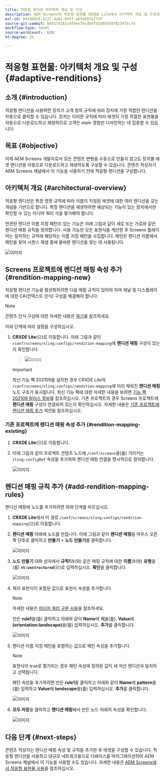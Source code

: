 ```yaml
---
title: 적응형 렌디션 아키텍처 개요 및 구성
description: AEM Screens의 적응형 표현물 CRXDE Lite에서 아키텍처 개요 및 구성에 대해 알아봅니다.
exl-id: 0419b9c6-3c27-4a61-84ff-a6fe697e773f
source-git-commit: 6643f4162c8f0ee7bcdb0fd3305d3978234f5cfd
workflow-type: tm+mt
source-wordcount: '620'
ht-degree: 2%

---
```


# 적응형 표현물: 아키텍처 개요 및 구성 {#adaptive-renditions}

## 소개 {#introduction}

적응형 렌디션을 사용하면 장치가 고객 정의 규칙에 따라 장치에 가장 적합한 렌디션을 자동으로 클릭할 수 있습니다. 장치는 이러한 규칙에 따라 에셋의 가장 적절한 표현물을 자동으로 다운로드하고 재생하므로 고객은 *main* 경험만 디자인하는 데 집중할 수 있습니다.

## 목표 {#objective}

이제 AEM Screens 개발자로서 모든 콘텐츠 변형을 수동으로 만들지 않고도 장치별 에셋 렌디션을 자동으로 다운로드하고 재생하도록 구성할 수 있습니다. 콘텐츠 작성자가 AEM Screens 채널에서 이 기능을 사용하기 전에 적응형 렌디션을 구성합니다.

## 아키텍처 개요 {#architectural-overview}

적응형 렌디션은 특정 명명 규칙에 따라 이름이 지정된 에셋에 대한 여러 렌디션을 갖는 개념을 기반으로 합니다. 특정 렌디션을 재생하려면 예상되는 기능이 있는 장치에서만 확인할 수 있는 미디어 쿼리 식을 평가해야 합니다.

연관된 렌디션 이름 지정 패턴이 있는 기능은 아래 그림과 같이 세로 또는 가로와 같은 렌디션 매핑 규칙을 정의합니다. 사용 가능한 모든 표현식을 계산한 후 Screens 플레이어는 일치하는 규칙에 해당하는 이름 지정 패턴을 수집합니다. 패턴은 렌디션 이름에서 패턴을 찾아 시퀀스 재생 중에 올바른 렌디션을 찾는 데 사용됩니다.

![이미지](/help/user-guide/assets/adaptive-renditions/adaptive-renditions.png)

## Screens 프로젝트에 렌디션 매핑 속성 추가 {#rendition-mapping-new}

적응형 렌디션 기능을 활성화하려면 다음 매핑 규칙이 있어야 하며 채널 및 디스플레이에 대한 CA(컨텍스트 인식) 구성을 해결해야 합니다.

>[!NOTE]
>콘텐츠 인식 구성에 대한 자세한 내용은 [여기](https://sling.apache.org/documentation/bundles/context-aware-configuration/context-aware-configuration.html)를 참조하세요.

아래 단계에 따라 설정을 구성하십시오.

1. **CRXDE Lite**(으)로 이동합니다. 아래 그림과 같이 `/conf/screens/sling:configs/rendition-mapping`에 **렌디션 매핑** 구성이 있는지 확인합니다.

   >![이미지](/help/user-guide/assets/adaptive-renditions/mapping-rules1.png)

   >[!IMPORTANT]
   >최신 기능 팩 202109을 설치한 경우 CRXDE Lite의 `/conf/screens/sling:configs/rendition-mapping`에 미리 채워진 **렌디션 매핑** 노드 구조가 표시됩니다. 최신 기능 팩에 대한 자세한 내용을 보려면 [기능 팩 202109 릴리스 정보](/help/user-guide/release-notes-fp-202109.md)를 참조하십시오.
   >기존 프로젝트의 경우 Screens 프로젝트에 **렌디션 매핑** 구성이 연결되어 있는지 확인하십시오. 자세한 내용은 [기존 프로젝트에 렌디션 매핑 추가](#rendition-mapping-existing) 섹션을 참조하십시오.

### 기존 프로젝트에 렌디션 매핑 속성 추가 {#rendition-mapping-existing}

1. **CRXDE Lite**(으)로 이동합니다.

1. 아래 그림과 같이 프로젝트 콘텐츠 노드에 `/conf/screens`을(를) 가리키는 `sling:configRef` 속성을 추가하여 렌디션 매핑 연결을 명시적으로 정의합니다.

   ![이미지](/help/user-guide/assets/adaptive-renditions/renditon-mapping2.png)


## 렌디션 매핑 규칙 추가 {#add-rendition-mapping-rules}

렌디션 매핑에 노드를 추가하려면 아래 단계를 따르십시오.

1. **CRXDE Lite**&#x200B;에서 이 경로 `/conf/screens/sling:configs/rendition-mapping`(으)로 이동합니다.
1. **렌디션 매핑** 아래에 노드를 만듭니다. 아래 그림과 같이 **렌디션 매핑**&#x200B;을 마우스 오른쪽 단추로 클릭하고 **만들기** > **노드 만들기**&#x200B;를 클릭합니다.

   ![이미지](/help/user-guide/assets/adaptive-renditions/add-node1.png)

1. **노드 만들기** 대화 상자에서 **규칙1**&#x200B;과(와) 같은 매핑 규칙에 대한 **이름**&#x200B;과(와) **유형**&#x200B;을(를) **`nt:unstructured`**(으)로 입력하십시오. **확인**&#x200B;을 클릭합니다.

   ![이미지](/help/user-guide/assets/adaptive-renditions/add-node2.png)


1. 쿼리 표현식이 포함된 값으로 표현식 속성을 추가합니다.

   >[!NOTE]
   >자세한 내용은 [미디어 쿼리 구문 사용](https://developer.mozilla.org/en-US/docs/Web/CSS/CSS_media_queries/Using_media_queries)을 참조하세요.

   만든 **rule1**&#x200B;을(를) 클릭하고 아래와 같이 **Name**&#x200B;에 **식**&#x200B;을(를), **Value**&#x200B;에 **(orientation:landscape)**&#x200B;을(를) 입력하십시오. **추가**&#x200B;를 클릭합니다.

   ![이미지](/help/user-guide/assets/adaptive-renditions/add-node3.png)

1. 렌디션 이름 지정 패턴을 포함하는 값으로 패턴 속성을 추가합니다.

   >[!NOTE]
   >표현식이 true로 평가되는 경우 패턴 속성에 정의된 값이 새 자산 렌디션과 일치하고 선택됩니다.

   패턴 속성을 추가하려면 만든 **rule1**&#x200B;을 클릭하고 아래와 같이 **Name**&#x200B;에 **pattern**&#x200B;을(를) 입력하고 **Value**&#x200B;에 **landscape**&#x200B;을(를) 입력하십시오. **추가**&#x200B;를 클릭합니다.

   ![이미지](/help/user-guide/assets/adaptive-renditions/add-node4.png)

1. **모두 저장**&#x200B;을 클릭하고 **렌디션 매핑**&#x200B;에서 만든 노드 아래의 속성을 확인합니다.

   ![이미지](/help/user-guide/assets/adaptive-renditions/add-node5.png)

## 다음 단계 {#next-steps}

콘텐츠 작성자는 렌디션 매핑 속성 및 규칙을 추가한 후 에셋을 구성할 수 있습니다. 적응형 렌디션을 사용하고 대규모 네트워크용으로 디바이스를 마이그레이션하여 AEM Screens 채널에서 이 기능을 사용할 수도 있습니다. 자세한 내용은 [AEM Screens에서 적응형 표현물 사용](/help/user-guide/using-adaptive-renditions.md)을 참조하십시오.
